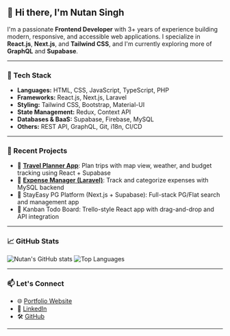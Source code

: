 ## 👋 Hi there, I'm Nutan Singh

I'm a passionate **Frontend Developer** with 3+ years of experience building modern, responsive, and accessible web applications. I specialize in **React.js**, **Next.js**, and **Tailwind CSS**, and I'm currently exploring more of **GraphQL** and **Supabase**.

---

### 🔧 Tech Stack

- **Languages:** HTML, CSS, JavaScript, TypeScript, PHP  
- **Frameworks:** React.js, Next.js, Laravel  
- **Styling:** Tailwind CSS, Bootstrap, Material-UI  
- **State Management:** Redux, Context API  
- **Databases & BaaS:** Supabase, Firebase, MySQL  
- **Others:** REST API, GraphQL, Git, i18n, CI/CD

---

### 🚀 Recent Projects

- 🔹 [**Travel Planner App**](https://github.com/NutanCoder/travel-planner): Plan trips with map view, weather, and budget tracking using React + Supabase  
- 🔹 [**Expense Manager (Laravel)**](https://github.com/NutanCoder/expense-manager): Track and categorize expenses with MySQL backend  
- 🔹 StayEasy PG Platform (Next.js + Supabase): Full-stack PG/Flat search and management app  
- 🔹 Kanban Todo Board: Trello-style React app with drag-and-drop and API integration

---

### 📈 GitHub Stats

![Nutan's GitHub stats](https://github-readme-stats.vercel.app/api?username=NutanCoder&show_icons=true&theme=default)
![Top Languages](https://github-readme-stats.vercel.app/api/top-langs/?username=NutanCoder&layout=compact)

---

### 📫 Let's Connect

- 🌐 [Portfolio Website](https://portfolio-nutan.vercel.app)
- 💼 [LinkedIn](https://www.linkedin.com/in/nutan-singh-484018194/)
- 🛠️ [GitHub](https://github.com/NutanCoder)

---
